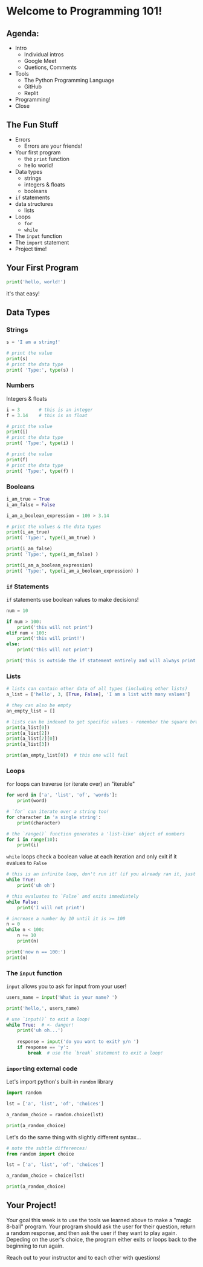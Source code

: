 # Welcome to Programming 101!

## Agenda:
- Intro
    - Individual intros
    - Google Meet
    - Quetions, Comments
- Tools
    - The Python Programming Language
    - GitHub
    - Replit
- Programming!
- Close

## The Fun Stuff
- Errors
    - Errors are your friends!
- Your first program
    - the `print` function
    - hello world!
- Data types
    - strings
    - integers & floats
    - booleans
- `if` statements
- data structures
    - lists
- Loops
    - `for`
    - `while`
- The `input` function
- The `import` statement
- Project time!

## Your First Program
```python
print('hello, world!')
```
it's that easy!

## Data Types

### Strings
```python
s = 'I am a string!'

# print the value
print(s)
# print the data type
print( 'Type:', type(s) )
```

### Numbers
Integers & floats
```python
i = 3       # this is an integer
f = 3.14    # this is an float

# print the value
print(i)
# print the data type
print( 'Type:', type(i) )

# print the value
print(f)
# print the data type
print( 'Type:', type(f) )
```

### Booleans
```python
i_am_true = True
i_am_false = False

i_am_a_boolean_expression = 100 > 3.14

# print the values & the data types
print(i_am_true)
print( 'Type:', type(i_am_true) )

print(i_am_false)
print( 'Type:', type(i_am_false) )

print(i_am_a_boolean_expression)
print( 'Type:', type(i_am_a_boolean_expression) )
```

### `if` Statements
`if` statements use boolean values to make decisions!
```python
num = 10

if num > 100:
    print('this will not print')
elif num < 100:
    print('this will print!')
else:
    print('this will not print')

print('this is outside the if statement entirely and will always print')
```
### Lists
```python
# lists can contain other data of all types (including other lists)
a_list = ['hello', 3, [True, False], 'I am a list with many values']

# they can also be empty
an_empty_list = []

# lists can be indexed to get specific values - remember the square bracket notation!
print(a_list[0])
print(a_list[2])
print(a_list[2][0])
print(a_list[3])

print(an_empty_list[0])  # this one will fail
```

### Loops
`for` loops can traverse (or iterate over) an "iterable"
```python
for word in ['a', 'list', 'of', 'words']:
    print(word)
```

```python
# `for` can iterate over a string too!
for character in 'a single string':
    print(character)
```

```python
# the `range()` function generates a 'list-like' object of numbers
for i in range(10):
    print(i)
```

`while` loops check a boolean value at each iteration and only exit if it evalues to `False`

```python
# this is an infinite loop, don't run it! (if you already ran it, just press CTRL+C to exit the looping program)
while True:
    print('uh oh')
```

```python
# this evaluates to `False` and exits immediately
while False:
    print('I will not print')
```

```python
# increase a number by 10 until it is >= 100
n = 0
while n < 100:
    n += 10
    print(n)

print('now n == 100:')
print(n)
```

### The `input` function
`input` allows you to ask for input from your user!

```python
users_name = input('What is your name? ')

print('hello,', users_name)
```

```python
# use `input()` to exit a loop!
while True:  # <- danger!
    print('uh oh...')
    
    response = input('do you want to exit? y/n ')
    if response == 'y':
        break  # use the `break` statement to exit a loop!
```

### `import`ing external code
Let's import python's built-in `random` library
```python
import random

lst = ['a', 'list', 'of', 'choices']

a_random_choice = random.choice(lst) 

print(a_random_choice)
```

Let's do the same thing with slightly different syntax...
```python
# note the subtle differences!
from random import choice

lst = ['a', 'list', 'of', 'choices']

a_random_choice = choice(lst) 

print(a_random_choice)
```

## Your Project!
Your goal this week is to use the tools we learned above to make a "magic 8-ball" program. Your program should ask the user for their question, return a random response, and then ask the user if they want to play again. Depeding on the user's choice, the program either exits or loops back to the beginning to run again.

Reach out to your instructor and to each other with questions!
